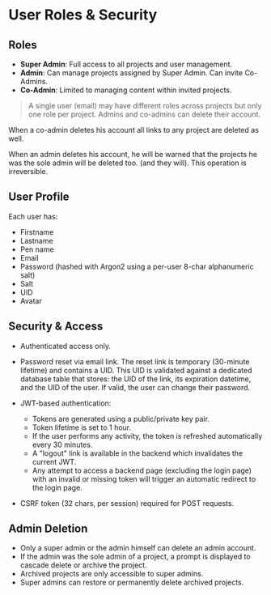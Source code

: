 # User Roles & Security

## Roles

* **Super Admin**: Full access to all projects and user management.
* **Admin**: Can manage projects assigned by Super Admin. Can invite Co-Admins.
* **Co-Admin**: Limited to managing content within invited projects.

> A single user (email) may have different roles across projects but only one role per project.
Admins and co-admins can delete their account.

When a co-admin deletes his account all links to any project are deleted as well.

When an admin deletes his account, he will be warned that the projects he was the sole admin will be deleted too. (and they will). This operation is irreversible.

## User Profile

Each user has:

* Firstname
* Lastname
* Pen name
* Email
* Password (hashed with Argon2 using a per-user 8-char alphanumeric salt)
* Salt
* UID
* Avatar

## Security & Access

* Authenticated access only.
* Password reset via email link. The reset link is temporary (30-minute lifetime) and contains a UID. This UID is validated against a dedicated database table that stores: the UID of the link, its expiration datetime, and the UID of the user. If valid, the user can change their password.
* JWT-based authentication:

  * Tokens are generated using a public/private key pair.
  * Token lifetime is set to 1 hour.
  * If the user performs any activity, the token is refreshed automatically every 30 minutes.
  * A "logout" link is available in the backend which invalidates the current JWT.
  * Any attempt to access a backend page (excluding the login page) with an invalid or missing token will trigger an automatic redirect to the login page.
* CSRF token (32 chars, per session) required for POST requests.

## Admin Deletion

* Only a super admin or the admin himself can delete an admin account.
* If the admin was the sole admin of a project, a prompt is displayed to cascade delete or archive the project.
* Archived projects are only accessible to super admins.
* Super admins can restore or permanently delete archived projects.